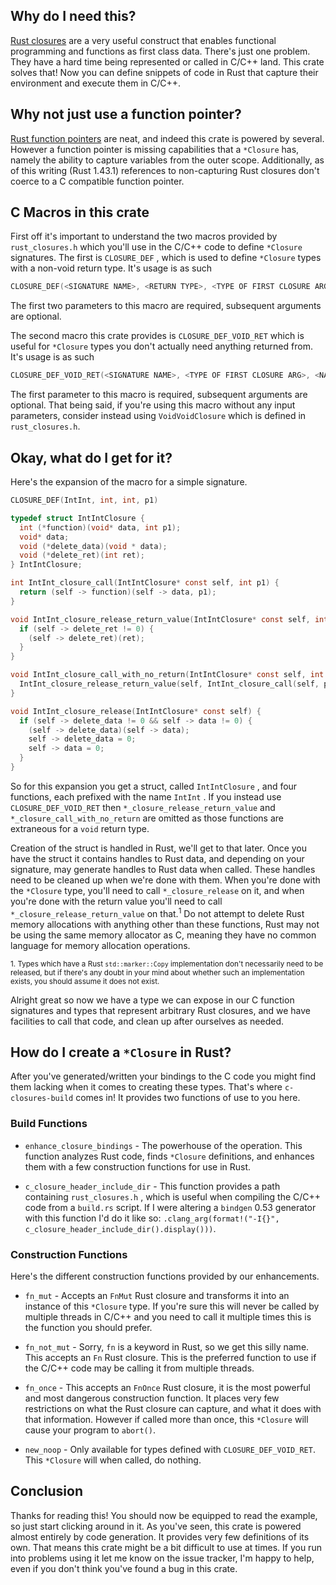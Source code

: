 ## Why do I need this?

[Rust closures](https://doc.rust-lang.org/book/ch13-01-closures.html) are a very
useful construct that enables functional programming and functions as first
class data. There's just one problem. They have a hard time being represented or
called in C/C++ land. This crate solves that! Now you can define snippets of
code in Rust that capture their environment and execute them in C/C++.

## Why not just use a function pointer?

[Rust function pointers](https://doc.rust-lang.org/reference/types/function-pointer.html)
are neat, and indeed this crate is powered by several. However a function
pointer is missing capabilities that a `*Closure` has, namely the ability to
capture variables from the outer scope. Additionally, as of this writing (Rust
1.43.1) references to non-capturing Rust closures don't coerce to a C compatible
function pointer.

## C Macros in this crate

First off it's important to understand the two macros provided by
`rust_closures.h` which you'll use in the C/C++ code to define `*Closure`
signatures. The first is `CLOSURE_DEF` , which is used to define `*Closure`
types with a non-void return type. It's usage is as such

``` C
CLOSURE_DEF(<SIGNATURE NAME>, <RETURN TYPE>, <TYPE OF FIRST CLOSURE ARG>, <NAME OF FIRST CLOSURE ARG>, <..ADDITIONAL ARGS>)
```

The first two parameters to this macro are required, subsequent arguments are optional.

The second macro this crate provides is `CLOSURE_DEF_VOID_RET` which is useful
for `*Closure` types you don't actually need anything returned from. It's usage
is as such

``` C
CLOSURE_DEF_VOID_RET(<SIGNATURE NAME>, <TYPE OF FIRST CLOSURE ARG>, <NAME OF FIRST CLOSURE ARG>, <..ADDITIONAL ARGS>)
```

The first parameter to this macro is required, subsequent arguments are
optional. That being said, if you're using this macro without any input
parameters, consider instead using `VoidVoidClosure` which is defined in
`rust_closures.h`.

## Okay, what do I get for it?

Here's the expansion of the macro for a simple signature.

``` C
CLOSURE_DEF(IntInt, int, int, p1)
```

``` C
typedef struct IntIntClosure {
  int (*function)(void* data, int p1);
  void* data;
  void (*delete_data)(void * data);
  void (*delete_ret)(int ret);
} IntIntClosure;

int IntInt_closure_call(IntIntClosure* const self, int p1) {
  return (self -> function)(self -> data, p1);
}

void IntInt_closure_release_return_value(IntIntClosure* const self, int ret) {
  if (self -> delete_ret != 0) {
    (self -> delete_ret)(ret);
  }
}

void IntInt_closure_call_with_no_return(IntIntClosure* const self, int p1) {
  IntInt_closure_release_return_value(self, IntInt_closure_call(self, p1));
}

void IntInt_closure_release(IntIntClosure* const self) {
  if (self -> delete_data != 0 && self -> data != 0) {
    (self -> delete_data)(self -> data);
    self -> delete_data = 0;
    self -> data = 0;
  }
}
```

So for this expansion you get a struct, called `IntIntClosure` , and four
functions, each prefixed with the name `IntInt` . If you instead use
`CLOSURE_DEF_VOID_RET` then `*_closure_release_return_value` and
`*_closure_call_with_no_return` are omitted as those functions are extraneous
for a `void` return type.

Creation of the struct is handled in Rust, we'll get to that later. Once you
have the struct it contains handles to Rust data, and depending on your
signature, may generate handles to Rust data when called. These handles need to
be cleaned up when we're done with them. When you're done with the `*Closure`
type, you'll need to call `*_closure_release` on it, and when you're done with
the return value you'll need to call `*_closure_release_return_value` on
that.<sup>1</sup> Do not attempt to delete Rust memory allocations with anything
other than these functions, Rust may not be using the same memory allocator as
C, meaning they have no common language for memory allocation operations.

<sup>1. Types which have a Rust `std::marker::Copy` implementation don't
necessarily need to be released, but if there's any doubt in your mind about
whether such an implementation exists, you should assume it does not exist.</sup>

Alright great so now we have a type we can expose in our C function signatures
and types that represent arbitrary Rust closures, and we have facilities to
call that code, and clean up after ourselves as needed.

## How do I create a `*Closure` in Rust?

After you've generated/written your bindings to the C code you might find them
lacking when it comes to creating these types. That's where `c-closures-build`
comes in! It provides two functions of use to you here.

### Build Functions

* `enhance_closure_bindings` - The powerhouse of the operation. This function
  analyzes Rust code, finds `*Closure` definitions, and enhances them with a few
  construction functions for use in Rust.

* `c_closure_header_include_dir` - This function provides a path containing
  `rust_closures.h` , which is useful when compiling the C/C++ code from a
  `build.rs` script. If I were altering a `bindgen` 0.53 generator with this
  function I'd do it like so:
  `.clang_arg(format!("-I{}", c_closure_header_include_dir().display()))`.

### Construction Functions

Here's the different construction functions provided by our enhancements.

* `fn_mut` - Accepts an `FnMut` Rust closure and transforms it into an instance
  of this `*Closure` type. If you're sure this will never be called by multiple
  threads in C/C++ and you need to call it multiple times this is the function
  you should prefer.

* `fn_not_mut` - Sorry, `fn` is a keyword in Rust, so we get this silly name.
  This accepts an `Fn` Rust closure. This is the preferred function to use if
  the C/C++ code may be calling it from multiple threads.

* `fn_once` - This accepts an `FnOnce` Rust closure, it is the most powerful and
  most dangerous construction function. It places very few restrictions on what
  the Rust closure can capture, and what it does with that information. However
  if called more than once, this `*Closure` will cause your program to `abort()`.

* `new_noop` - Only available for types defined with `CLOSURE_DEF_VOID_RET`.
  This `*Closure` will when called, do nothing.

## Conclusion

Thanks for reading this! You should now be equipped to read the example, so just
start clicking around in it. As you've seen, this crate is powered almost
entirely by code generation. It provides very few definitions of its own. That
means this crate might be a bit difficult to use at times. If you run into
problems using it let me know on the issue tracker, I'm happy to help, even if
you don't think you've found a bug in this crate.
